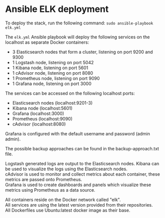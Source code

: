 # Ansible ELK deployment

To deploy the stack, run the following command:
``sudo ansible-playbook elk.yml``

The `elk.yml` Ansible playbook will deploy the following services on the localhost as separate Docker containers:

- 3 Elasticsearch nodes that form a cluster, listening on port 9200 and 9300
- 1 Logstash node, listening on port 5042
- 1 Kibana node, listening on port 5601
- 1 cAdvisor node, listening on port 8080
- 1 Prometheus node, listening on port 9090
- 1 Grafana node, listening on port 3000

The services can be accessed on the following localhost ports:

- Elasticsearch nodes (localhost:9201-3)
- Kibana node (localhost:5601)
- Grafana (localhost:3000)
- Prometheus (localhost:9090)
- cAdvisor (localhost:8080)

Grafana is configured with the default username and password (admin admin).

The possible backup approaches can be found in the backup-approach.txt file.

Logstash generated logs are output to the Elasticsearch nodes. Kibana can be used to visualize the logs using
the Elasticsearch nodes. <br>
cAdvisor is used to monitor and collect metrics about each container, these metrics are passed onto Prometheus. <br>
Grafana is used to create dashboards and panels which visualize these metrics using Prometheus as a data source. <br>

All containers reside on the Docker network called "elk". <br>
All services are using the latest version provided from their repositories. <br>
All Dockerfiles use Ubuntu:latest docker image as their base.
